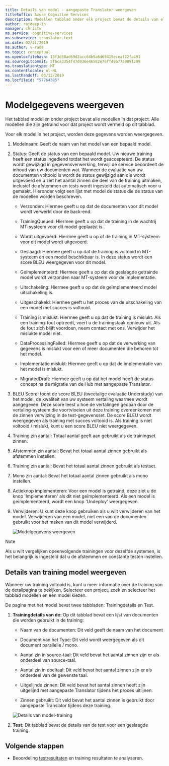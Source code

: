 ```yaml
---
title: Details van model - aangepaste Translator weergeven
titleSuffix: Azure Cognitive Services
description: Modellen tabblad onder elk project bevat de details van elk model, zoals de modelnaam van het, model de status, BLEU score, training, afstemmen, zin aantal testen.
author: rajdeep-in
manager: christw
ms.service: cognitive-services
ms.subservice: translator-text
ms.date: 02/21/2019
ms.author: v-rada
ms.topic: conceptual
ms.openlocfilehash: 13f3d88ad69d2acc64b9a6469415eceaf22fa491
ms.sourcegitcommit: 5fbca3354f47d936e46582e76ff49b77a989f299
ms.translationtype: MT
ms.contentlocale: nl-NL
ms.lasthandoff: 03/12/2019
ms.locfileid: "57764385"
---
```

# <a name="view-model-details"></a>Modelgegevens weergeven

Het tabblad modellen onder project bevat alle modellen in dat project. Alle modellen die zijn getraind voor dat project wordt vermeld op dit tabblad.

Voor elk model in het project, worden deze gegevens worden weergegeven.

1.  Modelnaam: Geeft de naam van het model van een bepaald model.

2.  Status: Geeft de status van een bepaald model. Uw nieuwe training heeft een status ingediend totdat het wordt geaccepteerd. De status wordt gewijzigd in gegevensverwerking, terwijl de service beoordeelt de inhoud van uw documenten wat. Wanneer de evaluatie van uw documenten voltooid is wordt de status gewijzigd aan die wordt uitgevoerd en u ziet het aantal zinnen die deel van de training uitmaken, inclusief de afstemmen en tests wordt ingesteld dat automatisch voor u gemaakt. Hieronder volgt een lijst met model de status die de status van de modellen worden beschreven.

    -  Verzonden: Hiermee geeft u op dat de documenten voor dit model wordt verwerkt door de back-end.

    -  TrainingQueued: Hiermee geeft u op dat de training in de wachtrij MT-systeem voor dit model geplaatst is.

    -  Wordt uitgevoerd: Hiermee geeft u op of de training in MT-systeem voor dit model wordt uitgevoerd.

    -  Geslaagd: Hiermee geeft u op dat de training is voltooid in MT-systeem en een model beschikbaar is. In deze status wordt een score BLEU weergegeven voor dit model.

    -  Geïmplementeerd: Hiermee geeft u op dat de geslaagde getrainde model wordt verzonden naar MT-systeem voor de implementatie.

    -  Uitschakeling: Hiermee geeft u op dat de geïmplementeerd model uitschakeling is.

    -  Uitgeschakeld: Hiermee geeft u het proces van de uitschakeling van een model met succes is voltooid.

    -  Training is mislukt: Hiermee geeft u op dat de training is mislukt. Als een training-fout optreedt, voert u de trainingstaak opnieuw uit. Als de fout zich blijft voordoen, neem contact met ons. Verwijder het mislukte model niet.

    - DataProcessingFailed: Hiermee geeft u op dat de verwerking van gegevens is mislukt voor een of meer documenten die behoren tot het model.

    - Implementatie mislukt: Hiermee geeft u op dat de implementatie van het model is mislukt.

    - MigratedDraft: Hiermee geeft u op dat het model heeft de status concept na de migratie van de Hub met aangepaste Translator.

4.  BLEU Score: toont de score BLEU (tweetalige evaluatie Understudy) van het model, de kwaliteit van uw systeem vertaling waarmee wordt aangegeven. Deze score leest u hoe de vertalingen gedaan door de vertaling-systeem die voortvloeien uit deze training overeenkomen met de zinnen verwijzing in de test-gegevensset. De score BLEU wordt weergegeven als training met succes voltooid is. Als training is niet voltooid / mislukt, kunt u een score BLEU niet weergegeven.

5.  Training zin aantal: Totaal aantal geeft aan gebruikt als de trainingset zinnen.

6.  Afstemmen zin aantal: Bevat het totaal aantal zinnen gebruikt als afstemmen instellen.

7.  Training zin aantal: Bevat het totaal aantal zinnen gebruikt als testset.

8.  Mono zin aantal: Bevat het totaal aantal zinnen gebruikt als mono instellen.

9.  Actieknop implementeren: Voor een model is getraind, deze ziet u de knop 'Implementeren' als dit niet geïmplementeerd. Als een model is geïmplementeerd, wordt een knop 'Undeploy' weergegeven.

10. Verwijderen: U kunt deze knop gebruiken als u wilt verwijderen van het model. Verwijderen van een model, niet een van de documenten gebruikt voor het maken van dit model verwijderd.

    ![Modelgegevens weergeven](media/how-to/how-to-view-model-details.png)

>[!Note]
>Als u wilt vergelijken opeenvolgende trainingen voor dezelfde systemen, is het belangrijk is ingesteld dat u de afstemmen en constante testen instellen.

## <a name="view-model-training-details"></a>Details van training model weergeven

Wanneer uw training voltooid is, kunt u meer informatie over de training van de detailpagina te bekijken. Selecteer een project, zoek en selecteer het tabblad modellen en een model kiezen.

De pagina met het model bevat twee tabbladen: Trainingdetails en Test.

1.  **Trainingdetails van de:** Op dit tabblad bevat een lijst van documenten die worden gebruikt in de training:

    -  Naam van de documenten: Dit veld geeft de naam van het document

    -  Document van het Type: Dit veld wordt weergegeven als dit document parallelle / mono.

    -  Aantal zin in source-taal: Dit veld bevat het aantal zinnen zijn er als onderdeel van source-taal.

    -  Aantal zin in doeltaal: Dit veld bevat het aantal zinnen zijn er als onderdeel van de gewenste taal.

    -  Uitgelijnde zinnen: Dit veld bevat het aantal zinnen heeft zijn uitgelijnd met aangepaste Translator tijdens het proces uitlijnen.

    -  Zinnen gebruikt: Dit veld bevat het aantal zinnen is gebruikt door aangepaste Translator tijdens deze training.

    ![Details van model-training](media/how-to/how-to-model-training-details.png)

2.  **Test:** Dit tabblad bevat de details van de test voor een geslaagde training.

## <a name="next-steps"></a>Volgende stappen

- Beoordeling [testresultaten](how-to-view-system-test-results.md) en training resultaten te analyseren.
